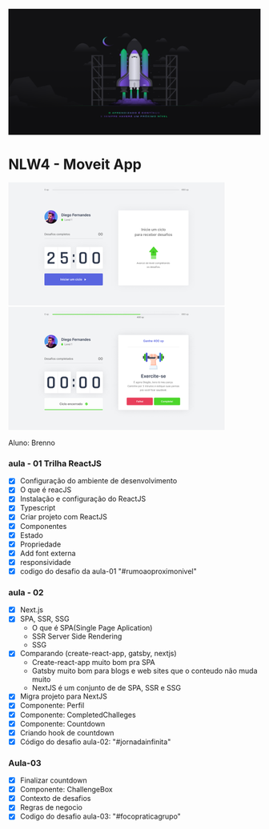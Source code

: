 ![nlw4 screen](./bg-nlw4.png)

# NLW4 - Moveit App

![screen2](./home.png) ![screen2](./home2.png)

Aluno: Brenno

### aula - 01 Trilha ReactJS
- [x] Configuração do ambiente de desenvolvimento
- [x] O que é reacJS
- [x] Instalação e configuração do ReactJS
- [x] Typescript
- [x] Criar projeto com ReactJS
- [x] Componentes
- [x] Estado
- [x] Propriedade
- [x] Add font externa
- [x] responsividade
- [x] codigo do desafio da aula-01 "#rumoaoproximonivel"

### aula - 02
- [x] Next.js
- [x] SPA, SSR, SSG
    - O que é SPA(Single Page Aplication)
    - SSR Server Side Rendering
    - SSG 
- [x] Comparando (create-react-app, gatsby, nextjs)
    - Create-react-app muito bom pra SPA
    - Gatsby muito bom para blogs e web sites que o conteudo não muda muito
    - NextJS é um conjunto de de SPA, SSR e SSG
- [x] Migra projeto para NextJS
- [x] Componente: Perfil
- [x] Componente: CompletedChalleges
- [x] Componente: Countdown
- [x] Criando hook de countdown
- [x] Código do desafio aula-02: "#jornadainfinita"

### Aula-03

- [x] Finalizar countdown
- [x] Componente: ChallengeBox
- [x] Contexto de desafios
- [x] Regras de negocio
- [x] Codigo do desafio aula-03: "#focopraticagrupo"
